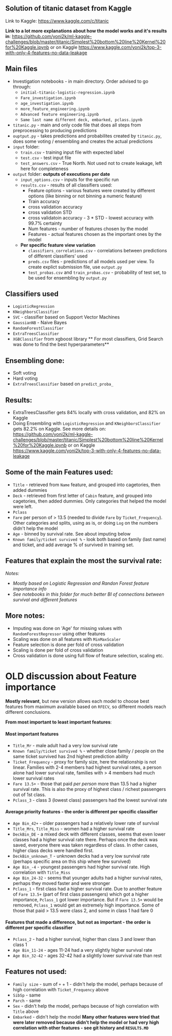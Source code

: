 ## Solution of titanic dataset from Kaggle
Link to Kaggle: https://www.kaggle.com/c/titanic

**Link to a lot more explanations about how the model works and it's results in**: https://github.com/yoni2k/ml-kaggle-challenges/blob/master/titanic/Simplest%20bottom%20line%20Kernel%20for%20Kaggle.ipynb or on Kaggle https://www.kaggle.com/yoni2k/top-3-with-only-4-features-no-data-leakage

## Main files
- Investigation notebooks - in main directory. Order advised to go through:
    - `initial-titanic-logistic-regression.ipynb`
    - `Fare_investigation.ipynb`
    - `age_investigation.ipynb`
    - `more_feature_engineering.ipynb`
    - `Advanced feature engineering.ipynb`
    - `Same last name different deck, embarked, pclass.ipynb`
- `titanic.py` - main and only code file that does all steps from preprocessing to producing predictions
- `ouptput.py` - takes predictions and probabilites created by `titanic.py`, does some voting / ensembling and creates the actual predictions
- `input` folder:
  - `train.csv` - training input file with expected label 
  - `test.csv` -  test input file
  - `test_answers.csv` - True North.  Not used not to create leakage, left here for completeness
- `output` folder: **outputs of executions per date**
  - `input_options.csv` - inputs for the specific run
  - `results.csv` - results of all classifiers used: 
     - Feature options - various features were created by different options (like binning or not binning a numeric feature) 
     - Train accuracy
     - cross validation accuracy
     - cross validation STD
     - cross validatoin accuracy - 3 * STD - lowest accuracy with 99.7% certainty 
     - Num features - number of features chosen by the model
     - Features - actual features chosen as the important ones by the model
  - **Per specific feature view variation**
    - `classifiers_correlations.csv` - correlations between predictions of different classifiers' used
    - `preds.csv` files - predictions of all models used per view. To create explict submission file, use `output.py`
    - `test_probas.csv` and `train_probas.csv` - probability of test set, to be used for ensembling by `output.py`
    
## Classifiers used
- `LogisticRegression`
- `KNeighborsClassifier`
- `SVC` - classifier based on Support Vector Machines
- `GaussianNB` - Naive Bayes
- `RandomForestClassifier`
- `ExtraTreesClassifier`
- `XGBClassifier` from xgboost library
** For most classifiers, Grid Search was done to find the best hyperparameters**
  
## Ensembling done:
- Soft voting
- Hard voting
- `ExtraTreesClassifier` based on `predict_proba_`

## Results:
  - ExtraTreesClassifier gets 84% locally with cross validation, and 82% on Kaggle
  - Doing Ensembling with `LogisticRegression` and `KNeighborsClassifier` gets 82.2% on Kaggle. 
  See more details on: 
    https://github.com/yoni2k/ml-kaggle-challenges/blob/master/titanic/Simplest%20bottom%20line%20Kernel%20for%20Kaggle.ipynb or on Kaggle https://www.kaggle.com/yoni2k/top-3-with-only-4-features-no-data-leakage

## Some of the main Features used:
  - `Title` - retrieved from `Name` feature, and grouped into cagetories, then added dummies
  - `Deck` - retrieved from first letter of `Cabin` feature, and grouped into cagetories, then added dummies. 
    Only categories that helped the model were left.
  - `Pclass`
  - `Fare` per person of > 13.5 (needed to divide `Fare` by `Ticket_Frequency`). Other categories and splits, using as is, or doing `Log` on the numbers didn't help the model
  - `Age` - binned by survival rate.  See about imputing below
  - `Known family/ticket survived %` - look both based on family (last name) and ticket, and add average % of survived in training set.
 
 ## Features that explain the most the survival rate:
 *Notes:* 
 - *Mostly based on Logistic Regression and Randon Forest feature importance info*
 - *See notebooks in this folder for much better BI of connections between survival and different features*  
  
## More notes:
- Imputing was done on 'Age' for missing values with `RandomForestRegressor` using other features
- Scaling was done on all features with `MinMaxScaler`
- Feature selection is done per fold of cross validation
- Scaling is done per fold of cross validation
- Cross validation is done using full flow of feature selection, scaling etc.

# OLD discussion about Feature importance
**Mostly relevant**, but new version allows each model to choose best features from maximum available based on `RFECV`, so different models reach different conclusions.

**From most important to least important features**: 
 #### Most important features
 - `Title_Mr` - male adult had a very low survival rate
 - `Known family/ticket survived %` - whether close family / people on the same ticket survived has 2nd highest prediction ability
 - `Ticket_Frequency` - proxy for family size, here the relationship is not linear.  Families with 2-4 members had highest survival rates, a person alone had lower survival rate, families with > 4 members had much lower survival rates
 - `Fare 13.5+` - those that paid *per person* more than 13.5 had a higher survival rate.  This is also the proxy of highest class / richest passengers out of 1st class. 
 - `Pclass_3` - class 3 (lowest class) passengers had the lowest survival rate
#### Average priority features - the order is different per specific classifier
 - `Age Bin_42+` - older passengers had a relatively lower rate of survival
 - `Title_Mrs`, `Title_Miss` - women had a higher survival rate
 - `DeckBin_DE` - a mixed deck with different classes, seems that even lower classes had a higher survival rate there.  Perhaps once the deck was saved, everyone there was taken regardless of class.  In other cases, higher class decks were handled first.
 - `DeckBin_unknown_T` - unknown decks had a very low survival rate (perhaps specific area on this ship where few survived)
 - `Age Bin_-4` - youngest passengers had higher survival rate.  High correlation with `Title_Miss`
 - `Age Bin_24-32` - seems that younger adults had a higher survival rates, perhaps they moved faster and were stronger
 - `Pclass_1` - first class had a higher survival rate. Due to another feature of `Fare 13.5+` (part of first class passengers) which got a higher importance, `Pclass_1` got lower importance.  But if `Fare 13.5+` would be removed, `Pclass_1` would get an extremely high importance. Some of those that paid > 13.5 were class 2, and some in class 1 had fare 0
#### Features that made a difference, but not as important - the order is different per specific classifier
 - `Pclass_2` - had a higher survival, higher than class 3 and lower than class 1
 - `Age Bin_11-24` - ages 11-24 had a very slightly higher survival rate
 - `Age Bin_32-42` - ages 32-42 had a slightly lower survival rate than rest
 
 ## Features not used:
 - `Family size` - sum of `` + `` + 1 - didn't help the model, perhaps because of high correlation with `Ticket_Frequency` above  
 - `SibSp` - same
 - `Parch` - same
 - `Sex` - didn't help the model, perhaps because of high correlation with `Title` above  
 - `Embarked` - didn't help the model
  **Many other features were tried that were later removed because didn't help the model or had very high correlation with other features - see git history and `RESULTS.MD`**

